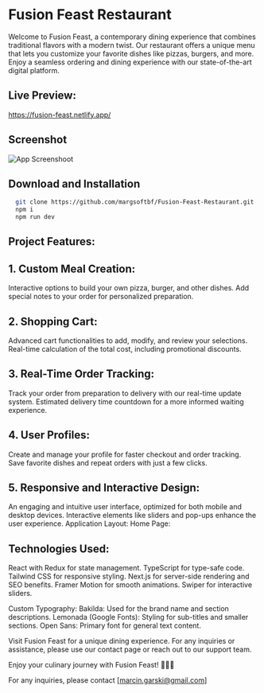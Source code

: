 # Fusion Feast Restaurant

Welcome to Fusion Feast, a contemporary dining experience that combines traditional flavors with a modern twist. Our restaurant offers a unique menu that lets you customize your favorite dishes like pizzas, burgers, and more. Enjoy a seamless ordering and dining experience with our state-of-the-art digital platform.

## Live Preview:

https://fusion-feast.netlify.app/

## Screenshot

![App Screenshoot](https://margsoftbf.github.io/Portfolio/assets/FusionFeast.webp)

## Download and Installation

```bash
  git clone https://github.com/margsoftbf/Fusion-Feast-Restaurant.git
  npm i
  npm run dev
```

## Project Features:

## 1. Custom Meal Creation:

Interactive options to build your own pizza, burger, and other dishes.
Add special notes to your order for personalized preparation.

## 2. Shopping Cart:

Advanced cart functionalities to add, modify, and review your selections.
Real-time calculation of the total cost, including promotional discounts.

## 3. Real-Time Order Tracking:

Track your order from preparation to delivery with our real-time update system.
Estimated delivery time countdown for a more informed waiting experience.

## 4. User Profiles:

Create and manage your profile for faster checkout and order tracking.
Save favorite dishes and repeat orders with just a few clicks.

## 5. Responsive and Interactive Design:

An engaging and intuitive user interface, optimized for both mobile and desktop devices.
Interactive elements like sliders and pop-ups enhance the user experience.
Application Layout:
Home Page:

## Technologies Used:

React with Redux for state management.
TypeScript for type-safe code.
Tailwind CSS for responsive styling.
Next.js for server-side rendering and SEO benefits.
Framer Motion for smooth animations.
Swiper for interactive sliders.

Custom Typography:
Bakilda: Used for the brand name and section descriptions.
Lemonada (Google Fonts): Styling for sub-titles and smaller sections.
Open Sans: Primary font for general text content.

Visit Fusion Feast for a unique dining experience. For any inquiries or assistance, please use our contact page or reach out to our support team.

Enjoy your culinary journey with Fusion Feast! 🍔🍕🚀

For any inquiries, please contact [marcin.garski@gmail.com]
